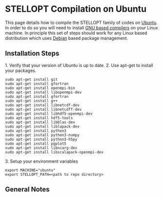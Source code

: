 STELLOPT Compilation on Ubuntu
==============================

This page details how to compile the STELLOPT family of codes on
[Ubuntu](@http://www.ubuntu.com/). In order to do so you will need to
install [GNU based compilers](@http://gcc.gnu.org/) on your Linux
machine. In principle this set of steps should work for any Linux based
distribution which uses [Debian](@https://www.debian.org/) based package
management.

Installation Steps
-----

1\. Verify that your version of Ubuntu is up to date.
2\. Use apt-get to install your packages. 

    sudo apt-get install git
    sudo apt-get install gfortran
    sudo apt-get install openmpi-bin
    sudo apt-get install libopenmpi-dev
    sudo apt-get install gfortran
    sudo apt-get install g++
    sudo apt-get install libnetcdf-dev
    sudo apt-get install libnetcdff-dev
    sudo apt-get install libhdf5-openmpi-dev
    sudo apt-get install hdf5-tools
    sudo apt-get install libblas-dev
    sudo apt-get install liblapack-dev
    sudo apt-get install python3
    sudo apt-get install python3-numpy
    sudo apt-get install python3-h5py
    sudo apt-get install pgplot5
    sudo apt-get install libncarg-dev
    sudo apt-get install libscalapack-openmpi-dev

3\. Setup your environment variables

    export MACHINE="ubuntu"
    export STELLOPT_PATH=<path to repo directory>


General Notes
-------------


